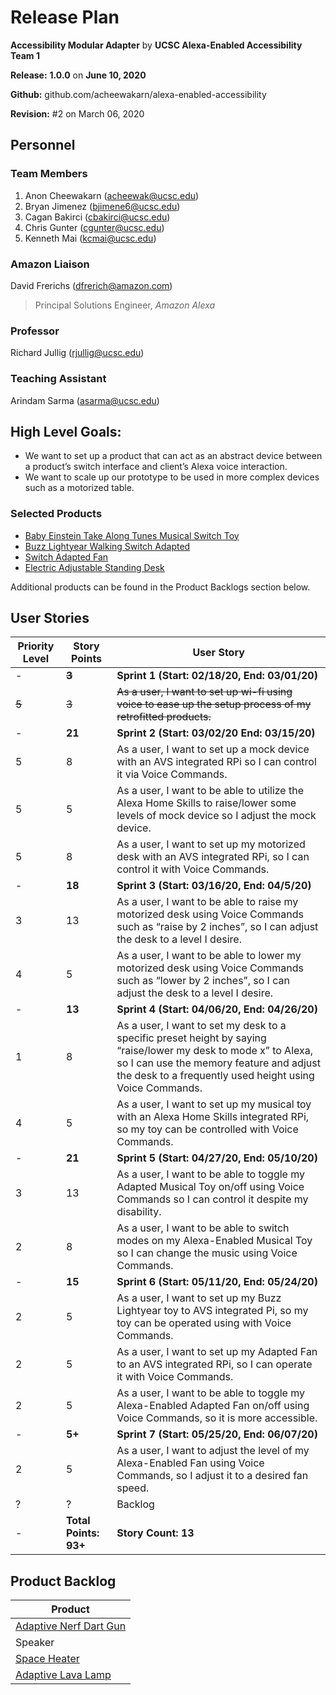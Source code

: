 # Release Plan
**Accessibility Modular Adapter** by  **UCSC Alexa-Enabled Accessibility Team 1**

**Release:** **1.0.0** on **June 10, 2020**

**Github:** github.com/acheewakarn/alexa-enabled-accessibility

**Revision:** #2 on March 06, 2020


## Personnel
### Team Members
1. Anon Cheewakarn (acheewak@ucsc.edu)
2. Bryan Jimenez (bjimene6@ucsc.edu)
3. Cagan Bakirci (cbakirci@ucsc.edu)
4. Chris Gunter (cgunter@ucsc.edu)
5. Kenneth Mai (kcmai@ucsc.edu)

### Amazon Liaison
David Frerichs (dfrerich@amazon.com)
>Principal Solutions Engineer, *Amazon Alexa*

### Professor
Richard Jullig (rjullig@ucsc.edu)

### Teaching Assistant
Arindam Sarma (asarma@ucsc.edu)

## High Level Goals:
* We want to set up a product that can act as an abstract device between a product’s switch interface and client’s Alexa voice interaction. 
* We want to scale up our prototype to be used in more complex devices such as a motorized table.

### Selected Products
  * [Baby Einstein Take Along Tunes Musical Switch Toy](https://www.adaptivetechsolutions.com/pd-baby-einstein-musical-switch-adapted-toy.cfm)
  * [Buzz Lightyear Walking Switch Adapted](https://www.adaptivetechsolutions.com/buzz-lightyear-walking-switch-adapted/)
  * [Switch Adapted Fan](https://www.adaptivetechsolutions.com/o2cool-switch-adapted-fan/)
  * [Electric Adjustable Standing Desk](https://www.amazon.com/Adjustable-Ergonomic-Motorized-Commercial-Programmable/dp/B072XCVYVX)
  
Additional products can be found in the Product Backlogs section below.

## User Stories
|Priority Level|Story Points|User Story|
|------|------|------|
|-|**~~3~~**|**Sprint 1 (Start: 02/18/20, End: 03/01/20)**|
|~~5~~|~~3~~|~~As a user, I want to set up wi-fi using voice to ease up the setup process of my retrofitted products.~~
|-|**21**|**Sprint 2 (Start: 03/02/20 End: 03/15/20)**|
|5|8|As a user, I want to set up a mock device with an AVS integrated RPi so I can control it via Voice Commands.|
|5|5|As a user, I want to be able to utilize the Alexa Home Skills to raise/lower some levels of mock device so I adjust the mock device.|
|5|8|As a user, I want to set up my motorized desk with an AVS integrated RPi, so I can control it with Voice Commands.|
|-|**18**|**Sprint 3 (Start: 03/16/20, End: 04/5/20)**|
|3|13|As a user, I want to be able to raise my motorized desk using Voice Commands such as “raise by 2 inches”, so I can adjust the desk to a level I desire.|
|4|5|As a user, I want to be able to lower my motorized desk using Voice Commands such as “lower by 2 inches”, so I can adjust the desk to a level I desire.|
|-|**13**|**Sprint 4 (Start: 04/06/20, End: 04/26/20)**|
|1|8|As a user, I want to set my desk to a specific preset height by saying “raise/lower my desk to mode x” to Alexa, so I can use the memory feature and adjust the desk to a frequently used height using Voice Commands.|
|4|5|As a user, I want to set up my musical toy with an Alexa Home Skills integrated RPi, so my toy can be controlled with Voice Commands.|
|-|**21**|**Sprint 5 (Start: 04/27/20, End: 05/10/20)**|
|3|13|As a user, I want to be able to toggle my Adapted Musical Toy on/off using Voice Commands so I can control it despite my disability.
|2|8|As a user, I want to be able to switch modes on my Alexa-Enabled Musical Toy so I can change the music using Voice Commands.|
|-|**15**|**Sprint 6 (Start: 05/11/20, End: 05/24/20)**|
|2|5|As a user, I want to set up my Buzz Lightyear toy to AVS integrated Pi, so my toy can be operated using with Voice Commands.|
|2|5|As a user, I want to set up my Adapted Fan to an AVS integrated RPi, so I can operate it with Voice Commands.|
|2|5|As a user, I want to be able to toggle my Alexa-Enabled Adapted Fan on/off using Voice Commands, so it is more accessible.|
|-|**5+**|**Sprint 7 (Start: 05/25/20, End: 06/07/20)**|
|2|5|As a user, I want to adjust the level of my Alexa-Enabled Fan using Voice Commands, so I adjust it to a desired fan speed.|
|?|?| Backlog|
|-|**Total Points: 93+**|**Story Count: 13**|

## Product Backlog
|Product|
|------|
|[Adaptive Nerf Dart Gun](https://www.adaptivetechsolutions.com/nerf-dart-gun-switch-adapted/)|
|Speaker|
|[Space Heater](https://www.amazon.com/Overheat-Protection-Tip-Over-Portable-Thermostat/dp/B084GQK5Q5?ref_=BSellerC&pf_rd_p=8c7e5b9e-3ad3-573c-bcb9-7b3e9ed657a3&pf_rd_s=merchandised-search-10&pf_rd_t=101&pf_rd_i=510182&pf_rd_m=ATVPDKIKX0DER&pf_rd_r=3SHDGH4VW4ZCFVDCZP29&pf_rd_r=3SHDGH4VW4ZCFVDCZP29&pf_rd_p=8c7e5b9e-3ad3-573c-bcb9-7b3e9ed657a3)|
|[Adaptive Lava Lamp](https://www.adaptivetechsolutions.com/tower-volcano-lamp/)|
